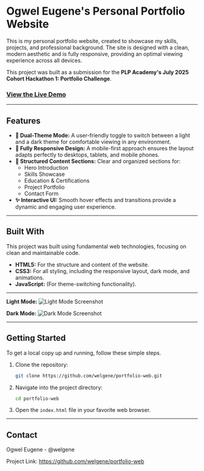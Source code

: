 # Ogwel Eugene's Personal Portfolio Website

This is my personal portfolio website, created to showcase my skills, projects, and professional background. The site is designed with a clean, modern aesthetic and is fully responsive, providing an optimal viewing experience across all devices.

This project was built as a submission for the **PLP Academy's July 2025 Cohort Hackathon 1: Portfolio Challenge**.

### **[View the Live Demo](https://welgene.github.io/portfolio-web/)**

---

## Features

*   **🎨 Dual-Theme Mode:** A user-friendly toggle to switch between a light and a dark theme for comfortable viewing in any environment.
*   **📱 Fully Responsive Design:** A mobile-first approach ensures the layout adapts perfectly to desktops, tablets, and mobile phones.
*   **📄 Structured Content Sections:** Clear and organized sections for:
    *   Hero Introduction
    *   Skills Showcase
    *   Education & Certifications
    *   Project Portfolio
    *   Contact Form
*   **✨ Interactive UI:** Smooth hover effects and transitions provide a dynamic and engaging user experience.

---

## Built With

This project was built using fundamental web technologies, focusing on clean and maintainable code.

*   **HTML5:** For the structure and content of the website.
*   **CSS3:** For all styling, including the responsive layout, dark mode, and animations.
*   **JavaScript:** (For theme-switching functionality).

---

**Light Mode:**
![Light Mode Screenshot](path/to/light-mode-screenshot.png)

**Dark Mode:**
![Dark Mode Screenshot](path/to/dark-mode-screenshot.png)

---

## Getting Started

To get a local copy up and running, follow these simple steps.

1.  Clone the repository:
    ```sh
    git clone https://github.com/welgene/portfolio-web.git
    ```
2.  Navigate into the project directory:
    ```sh
    cd portfolio-web
    ```
3.  Open the `index.html` file in your favorite web browser.

---

## Contact

Ogwel Eugene - @welgene

Project Link: https://github.com/welgene/portfolio-web